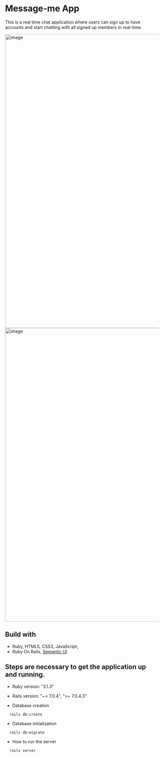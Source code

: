 # Message-me App

This is a real time chat application where users can sign up to have accounts and start chatting with all signed up members in real-time.

<img width="960" alt="image" src="https://github.com/Akash1298/message_me/assets/65884746/2755246c-e8be-4c1b-84f2-0d93cb82b2ad">

<img width="960" alt="image" src="https://github.com/Akash1298/message_me/assets/65884746/9e1b3858-c338-49fe-bf5c-11fb2d39cf83">

## Build with

- Ruby, HTML5, CSS3, JavaScript,
- Ruby On Rails, [Semantic UI](https://github.com/Akash1298/message_me/blob/master/Semantic-ui.md)

## Steps are necessary to get the application up and running.

- Ruby version: "3.1.3"

- Rails version: "~> 7.0.4", ">= 7.0.4.3"

- Database creation

```
  rails db:create
```

- Database initialization

```
  rails db:migrate
```

- How to run the server

```
  rails server
```
